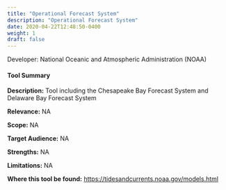 ```yaml
---
title: "Operational Forecast System"
description: "Operational Forecast System"
date: 2020-04-22T12:48:50-0400
weight: 1
draft: false
---
```

Developer: National Oceanic and Atmospheric Administration (NOAA)

#### Tool Summary
**Description:** Tool including the Chesapeake Bay Forecast System and Delaware Bay Forecast System

**Relevance:** NA

**Scope:** NA

**Target Audience:** NA

**Strengths:** NA

**Limitations:** NA

**Where this tool be found:** https://tidesandcurrents.noaa.gov/models.html
